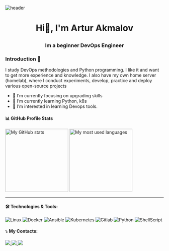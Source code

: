 ![header](https://downloader.disk.yandex.ru/preview/1b01fe32e350554c3997338aee5bd26e62205ff2ff80e7e5c3522ff7c0b49daa/6327bcef/PISthihwOdYYL-MJP_G39RwYHAAWEdtV1uqr7UVhRM3PVXyH5m3xQJGngF0sooxEmjQJe8udZO1ruAxHrsZ_PQ%3D%3D?uid=0&filename=2738.jpg&disposition=inline&hash=&limit=0&content_type=image%2Fjpeg&owner_uid=0&tknv=v2&size=2048x2048)
<h1 align="center">

Hi👋, I'm Artur Akmalov 

</h1>
<h3 align="center">Im a beginner DevOps Engineer
</h3>


### Introduction 💬
I study DevOps methodologies and Python programming. I like it and want to get more experience and knowledge. I also have my own home server (homelab), where I conduct experiments, develop, practice and deploy various open-source projects 

- 🔭 I’m currently focusing on upgrading skills
- 🌱 I’m currently learning Python, k8s
- 👀 I’m interested in learning Devops tools.



#### 📊 GitHub Profile Stats

<a href="#"><img alt="My GitHub stats" src="https://github-readme-stats.vercel.app/api?username=akmalovaa&theme=tokyonight&count_private=true&show_icons=true" height="200px" /></a>
<a href="#"><img alt="My most used languages" src="https://github-readme-stats.vercel.app/api/top-langs/?username=akmalovaa&theme=tokyonight&count_private=true&show_icons=true" height="200px" /></a>
<br />



---


#### 🛠️ Technologies & Tools:

<div>
  <img alt="Linux" src="https://img.shields.io/badge/Linux-FCC624?style=for-the-badge&logo=linux&logoColor=black" />
  <img alt="Docker" src="https://img.shields.io/badge/Docker-2496ed?style=for-the-badge&logo=docker&logoColor=white" />
  <img alt="Ansible" src="https://img.shields.io/badge/Ansible-1a1a1a?style=for-the-badge&logo=ansible&logoColor=white" />
  <img alt="Kubernetes" src="https://img.shields.io/badge/Kubernetes-326ce5?style=for-the-badge&logo=kubernetes&logoColor=white" />
  <img alt="Gitlab" src="https://img.shields.io/badge/gitlab%20ci-%23181717.svg?style=for-the-badge&logo=gitlab&logoColor=white" />
  <img alt="Python" src="https://img.shields.io/badge/python-3670A0?style=for-the-badge&logo=python&logoColor=ffdd54" />
  <img alt="ShellScript" src="https://img.shields.io/badge/Shell_Script-121011?style=for-the-badge&logo=gnu-bash&logoColor=white" />


</div>

#### ⤵️ My Contacts:

<div style="display: inline_block">
  <a href="https://www.linkedin.com/in/akmalov-artur/" alt="Linkedin">
    <img src="https://img.shields.io/badge/-Linkedin-0e76a8?style=for-the-badge&logo=Linkedin&logoColor=white" />
  </a>
  <a href="mailto:akmalov.mail@gmail.com" alt="Gmail">
    <img src="https://img.shields.io/badge/-Gmail-d93025?style=for-the-badge&labelColor=d93025&logo=gmail&logoColor=white" />
  </a>
  <a href="https://t.me/AAkmalov" alt="Telegram">
    <img src="https://img.shields.io/badge/-Telegram-2ca5e0?style=for-the-badge&labelColor=2ca5e0&logo=telegram&logoColor=white" />
  </a>
</div>



<!--
<p align="center">
  <img src="https://github.com/glaucopv/glaucopv/raw/main/assets/glauco-devops.gif" alt="Hi, I'm a Glauco 👋 🚀 French developer 🚀 I ❤️ Happy Hardcore ❤️">
</p>

[![Typing SVG](https://readme-typing-svg.herokuapp.com?color=%2336BCF7&lines=Hi+everyone;HOMELAB+HOBBYIST)](https://git.io/typing-svg)
![header](https://downloader.disk.yandex.ru/preview/1b01fe32e350554c3997338aee5bd26e62205ff2ff80e7e5c3522ff7c0b49daa/6327bcef/PISthihwOdYYL-MJP_G39RwYHAAWEdtV1uqr7UVhRM3PVXyH5m3xQJGngF0sooxEmjQJe8udZO1ruAxHrsZ_PQ%3D%3D?uid=0&filename=2738.jpg&disposition=inline&hash=&limit=0&content_type=image%2Fjpeg&owner_uid=0&tknv=v2&size=2048x2048)
<h1 align="center">Hi 👋, I'm Ayoub</h1>
<h3 align="center">Im a Full Stack Developer and Software Engineering</h3>
<img align="right" alt="Coding" width="400" src="https://cdn.dribbble.com/users/1162077/screenshots/3848914/programmer.gif">

**akmalovaa/akmalovaa** is a ✨ _special_ ✨ repository because its `README.md` (this file) appears on your GitHub profile.

Here are some ideas to get you started:

- 🔭 I’m currently working on ...
- 🌱 I’m currently learning ...
- 👯 I’m looking to collaborate on ...
- 🤔 I’m looking for help with ...
- 💬 Ask me about ...
- 📫 How to reach me: ...
- 😄 Pronouns: ...
- ⚡ Fun fact: ...

[![Top Langs](https://github-readme-stats.vercel.app/api/top-langs/?username=akmalovaa&layout=compact&theme=dark)](https://github.com/anuraghazra/github-readme-stats)
<img align="right" src="https://github-readme-stats.vercel.app/api/top-langs/?username=akmalovaa&theme=dark" />

-->
